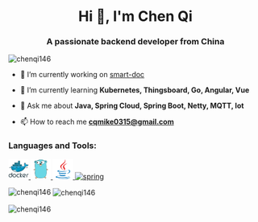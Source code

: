 
<h1 align="center">Hi 👋, I'm Chen Qi</h1>
<h3 align="center">A passionate backend developer from China</h3>

<p align="left"> <img src="https://komarev.com/ghpvc/?username=chenqi146&label=Profile%20views&color=0e75b6&style=flat" alt="chenqi146" /> </p>


- 🔭 I’m currently working on [smart-doc](https://smart-doc-group.github.io/)

- 🌱 I’m currently learning **Kubernetes, Thingsboard, Go, Angular, Vue**

- 💬 Ask me about **Java, Spring Cloud, Spring Boot, Netty, MQTT, Iot**

- 📫 How to reach me **cqmike0315@gmail.com**

<p align="left">
</p>

<h3 align="left">Languages and Tools:</h3>
<p align="left"> <a href="https://www.docker.com/" target="_blank" rel="noreferrer"> <img src="https://raw.githubusercontent.com/devicons/devicon/master/icons/docker/docker-original-wordmark.svg" alt="docker" width="40" height="40"/> </a> <a href="https://golang.org" target="_blank" rel="noreferrer"> <img src="https://raw.githubusercontent.com/devicons/devicon/master/icons/go/go-original.svg" alt="go" width="40" height="40"/> </a> <a href="https://www.java.com" target="_blank" rel="noreferrer"> <img src="https://raw.githubusercontent.com/devicons/devicon/master/icons/java/java-original.svg" alt="java" width="40" height="40"/> </a> <a href="https://spring.io/" target="_blank" rel="noreferrer"> <img src="https://www.vectorlogo.zone/logos/springio/springio-icon.svg" alt="spring" width="40" height="40"/> </a>  </p>

<p><img align="left" src="https://github-readme-stats.vercel.app/api/top-langs?username=chenqi146&show_icons=true&locale=en&layout=compact" alt="chenqi146" /></p>

<p>&nbsp;<img align="center" src="https://github-readme-stats.vercel.app/api?username=chenqi146&show_icons=true&locale=en" alt="chenqi146" /></p>

<p><img align="center" src="https://github-readme-streak-stats.herokuapp.com/?user=chenqi146&" alt="chenqi146" /></p>
